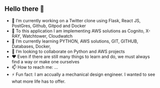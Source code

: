 ## Hello there 👋

- 🔭 I’m currently working on a Twitter clone using Flask, React JS, PostGres, Github, Gitpod and Docker
- 💬 To this application I am implementing AWS solutions as Cognito, X-RAY, Watchtower, Cloudwatch
- 🌱 I’m currently learning PYTHON, AWS solutions, GIT, GITHUB, Databases, Docker,
- 👯 I’m looking to collaborate on Python and AWS projects
- ❤️ Even if there are still many things to learn and do, we must always find a way or make one ourselves
- 📫 How to reach me: ...
- ⚡ Fun fact: I am accually a mechanical design engineer. I wanted to see what more life has to offer.

